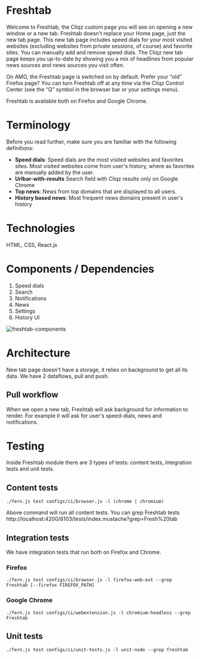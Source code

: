 # Freshtab

Welcome to Freshtab, the Cliqz custom page you will see on opening a new window or a new tab.
Freshtab doesn't replace your Home page, just the new tab page.
This new tab page includes speed dials for your most visited websites
(excluding websites from private sessions, of course) and favorite sites.
You can manually add and remove speed dials. The Cliqz new tab page keeps you
up-to-date by showing you a mix of headlines from popular news sources and
news sources you visit often.

On AMO, the Freshtab page is switched on by default. Prefer your
“old” Firefox page? You can turn Freshtab off at any time via the
Cliqz Control Center (see the “Q” symbol in the browser bar or your
settings menu).

Freshtab is available both on Firefox and Google Chrome.

# Terminology
Before you read further, make sure you are familiar with the following
definitions:

* **Speed dials**: Speed dials are the most visited websites and favorites sites. Most visited websites come from user's history, where as favorites are manually added by the user.
* **Urlbar-with-results** Search field with Cliqz results only on Google Chrome
* **Top news**: News from top domains that are displayed to all users.
* **History based news**: Most frequent news domains present in user's history

# Technologies
HTML, CSS, React.js

# Components / Dependencies
1. Speed dials
2. Search
3. Notifications
4. News
5. Settings
6. History UI

![freshtab-components](https://s3.amazonaws.com/cdn.cliqz.com/extension/newtab/freshtab-components.png)

# Architecture
New tab page doesn't have a storage, it relies on background to get all its data. We have 2 dataflows, pull and push.

## Pull workflow
When we open a new tab, Freshtab will ask background for information to render. For example it will ask for user's speed-dials, news and notifications.

# Testing
Inside Freshtab module there are 3 types of tests: content tests, integration tests and unit tests.

## Content tests
```./fern.js test configs/ci/browser.js -l (chrome | chromium)```


Above command will run all content tests. You can grep Freshtab tests http://localhost:4200/8103/tests/index.mustache?grep=Fresh%20tab

## Integration tests
We have integration tests that run both on Firefox and Chrome.

### Firefox
```./fern.js test configs/ci/browser.js -l firefox-web-ext --grep Freshtab [--firefox FIREFOX_PATH] ```


### Google Chrome
```./fern.js test configs/ci/webextension.js -l chromium-headless --grep Freshtab```


## Unit tests
```./fern.js test configs/ci/unit-tests.js -l unit-node --grep freshtab```
